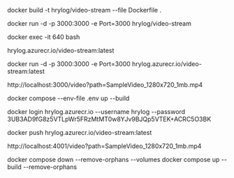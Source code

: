  docker build -t hrylog/video-stream --file Dockerfile .

 docker run -d -p 3000:3000 -e Port=3000 hrylog/video-stream

 docker exec -it 640 bash  


 hrylog.azurecr.io/video-stream:latest

 docker run -d -p 3000:3000 -e Port=3000  hrylog.azurecr.io/video-stream:latest


 http://localhost:3000/video?path=SampleVideo_1280x720_1mb.mp4


docker compose --env-file .env up --build

 docker login hrylog.azurecr.io --username hrylog --password 3UB3AD9fG8z5VTLpWr5FRzMtMT0w8YJv9BJQp5VTEK+ACRC5O3BK

 docker push hrylog.azurecr.io/video-stream:latest 

 http://localhost:4001/video?path=SampleVideo_1280x720_1mb.mp4

 docker compose down --remove-orphans --volumes
  docker compose up --build --remove-orphans     